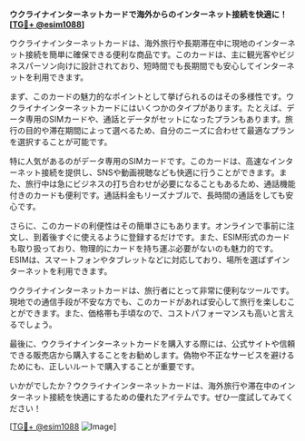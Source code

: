**ウクライナインターネットカードで海外からのインターネット接続を快適に！[[TG💪+ @esim1088](https://t.me/s/esim1088)]**

ウクライナインターネットカードは、海外旅行や長期滞在中に現地のインターネット接続を簡単に確保できる便利な商品です。このカードは、主に観光客やビジネスパーソン向けに設計されており、短時間でも長期間でも安心してインターネットを利用できます。

まず、このカードの魅力的なポイントとして挙げられるのはその多様性です。ウクライナインターネットカードにはいくつかのタイプがあります。たとえば、データ専用のSIMカードや、通話とデータがセットになったプランもあります。旅行の目的や滞在期間によって選べるため、自分のニーズに合わせて最適なプランを選択することが可能です。

特に人気があるのがデータ専用のSIMカードです。このカードは、高速なインターネット接続を提供し、SNSや動画視聴なども快適に行うことができます。また、旅行中は急にビジネスの打ち合わせが必要になることもあるため、通話機能付きのカードも便利です。通話料金もリーズナブルで、長時間の通話をしても安心です。

さらに、このカードの利便性はその簡単さにもあります。オンラインで事前に注文し、到着後すぐに使えるように登録するだけです。また、ESIM形式のカードも取り扱っており、物理的にカードを持ち運ぶ必要がないのも魅力的です。ESIMは、スマートフォンやタブレットなどに対応しており、場所を選ばずインターネットを利用できます。

ウクライナインターネットカードは、旅行者にとって非常に便利なツールです。現地での通信手段が不安な方でも、このカードがあれば安心して旅行を楽しむことができます。また、価格帯も手頃なので、コストパフォーマンスも高いと言えるでしょう。

最後に、ウクライナインターネットカードを購入する際には、公式サイトや信頼できる販売店から購入することをお勧めします。偽物や不正なサービスを避けるためにも、正しいルートで購入することが重要です。

いかがでしたか？ウクライナインターネットカードは、海外旅行や滞在中のインターネット接続を快適にするための優れたアイテムです。ぜひ一度試してみてください！

[[TG💪+ @esim1088](https://t.me/s/esim1088) ![Image](https://i.postimg.cc/Y0z9fWf4/image.png)]